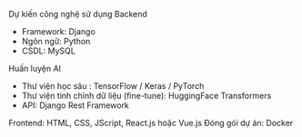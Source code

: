 Dự kiến công nghệ sử dụng
Backend
+ Framework: Django
+ Ngôn ngữ: Python
+ CSDL: MySQL
  
Huấn luyện AI
+ Thư viện học sâu : TensorFlow / Keras / PyTorch
+ Thư viện tinh chỉnh dữ liệu (fine-tune): HuggingFace Transformers
+ API: Django Rest Framework
  
Frontend: HTML, CSS, JScript, React.js hoặc Vue.js
Đóng gói dự án: Docker
